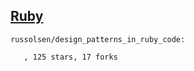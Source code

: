 ## [Ruby](http://www.ruby-lang.org/)

<!-- PROJECTS_LIST_START -->
    russolsen/design_patterns_in_ruby_code:

       , 125 stars, 17 forks
<!-- PROJECTS_LIST_END -->
